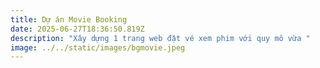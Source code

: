 ```yaml
---
title: Dự án Movie Booking
date: 2025-06-27T18:36:50.819Z
description: "Xây dựng 1 trang web đặt vé xem phim với quy mô vừa "
image: ../../static/images/bgmovie.jpeg
---
```

